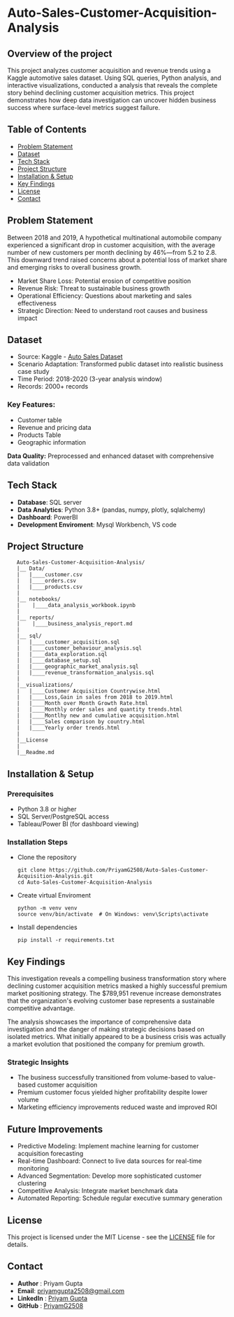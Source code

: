 # Auto-Sales-Customer-Acquisition-Analysis

## Overview of the project 

This project analyzes customer acquisition and revenue trends using a Kaggle automotive sales dataset. Using SQL queries, Python analysis, and interactive visualizations, conducted a analysis that reveals the complete story behind declining customer acquisition metrics. This project demonstrates how deep data investigation can uncover hidden business success where surface-level metrics suggest failure.

## Table of Contents 
* [Problem Statement](#Problem-Statement)
* [Dataset](#Dataset)
* [Tech Stack](#Tech-Stack)
* [Project Structure](#Project-Structure)
* [Installation & Setup](#How-to-run)
* [Key Findings](#Key-Findings)
* [License](#License)
* [Contact](#Contact)

## Problem Statement 

Between 2018 and 2019, A hypothetical multinational automobile company experienced a significant drop in customer acquisition, with the average number of new customers per month declining by 46%—from 5.2 to 2.8. This downward trend raised concerns about a potential loss of market share and emerging risks to overall business growth.

* Market Share Loss: Potential erosion of competitive position
* Revenue Risk: Threat to sustainable business growth
* Operational Efficiency: Questions about marketing and sales effectiveness
* Strategic Direction: Need to understand root causes and business impact

## Dataset

* Source: Kaggle - [Auto Sales Dataset](https://www.kaggle.com/datasets/ddosad/auto-sales-data/data?select=Auto+Sales+data.csv)
* Scenario Adaptation: Transformed public dataset into realistic business case study
* Time Period: 2018-2020 (3-year analysis window)
* Records: 2000+ records

### Key Features:

* Customer table
* Revenue and pricing data
* Products Table
* Geographic information

**Data Quality:** Preprocessed and enhanced dataset with comprehensive data validation

## Tech Stack
 * **Database**: SQL server
 * **Data Analytics**: Python 3.8+ (pandas, numpy, plotly, sqlalchemy)
 * **Dashboard**: PowerBI
 * **Development Enviroment**: Mysql Workbench, VS code

## Project Structure
```
   Auto-Sales-Customer-Acquisition-Analysis/
   |__ Data/
   |   |____customer.csv
   |   |____orders.csv
   |   |____products.csv
   |
   |__ notebooks/
   |    |____data_analysis_workbook.ipynb
   |
   |__ reports/
   |    |____business_analysis_report.md
   |
   |__ sql/
   |   |____customer_acquisition.sql  
   |   |____customer_behaviour_analysis.sql
   |   |____data_exploration.sql
   |   |____database_setup.sql
   |   |____geographic_market_analysis.sql
   |   |____revenue_transformation_analysis.sql
   |
   |__visualizations/
   |   |____Customer Acquisition Countrywise.html
   |   |____Loss,Gain in sales from 2018 to 2019.html
   |   |____Month over Month Growth Rate.html
   |   |____Monthly order sales and quantity trends.html
   |   |____Montlhy new and cumulative acquisition.html
   |   |____Sales comparison by country.html
   |   |____Yearly order trends.html
   |
   |__License
   |
   |__Readme.md

```

## Installation & Setup
### Prerequisites

* Python 3.8 or higher
* SQL Server/PostgreSQL access
* Tableau/Power BI (for dashboard viewing)

### Installation Steps

* Clone the repository
  ```
  git clone https://github.com/PriyamG2508/Auto-Sales-Customer-Acquisition-Analysis.git
  cd Auto-Sales-Customer-Acquisition-Analysis
  ```
* Create virtual Enviroment
  ```
  python -m venv venv
  source venv/bin/activate  # On Windows: venv\Scripts\activate
  ```
* Install dependencies
  ```
  pip install -r requirements.txt
  ```
## Key Findings

This investigation reveals a compelling business transformation story where declining customer acquisition metrics masked a highly successful premium market positioning strategy. The $789,951 revenue increase demonstrates that the organization's evolving customer base represents a sustainable competitive advantage.

The analysis showcases the importance of comprehensive data investigation and the danger of making strategic decisions based on isolated metrics. What initially appeared to be a business crisis was actually a market evolution that positioned the company for premium growth.

### Strategic Insights

* The business successfully transitioned from volume-based to value-based customer acquisition
* Premium customer focus yielded higher profitability despite lower volume
* Marketing efficiency improvements reduced waste and improved ROI

## Future Improvements 

* Predictive Modeling: Implement machine learning for customer acquisition forecasting
* Real-time Dashboard: Connect to live data sources for real-time monitoring
* Advanced Segmentation: Develop more sophisticated customer clustering
* Competitive Analysis: Integrate market benchmark data
* Automated Reporting: Schedule regular executive summary generation

## License
This project is licensed under the MIT License - see the [LICENSE]() file for details.

## Contact

* **Author** : Priyam Gupta
* **Email**: priyamgupta2508@gmail.com
* **LinkedIn** : [Priyam Gupta](https://www.linkedin.com/in/priyamg2508/)
* **GitHub** : [PriyamG2508](https://github.com/PriyamG2508/)
